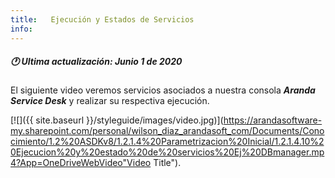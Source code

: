 ```yaml
---
title:   Ejecución y Estados de Servicios
info:
---
```


##### 🕐 Ultima actualización: Junio 1 de 2020


El siguiente video veremos servicios asociados a nuestra consola **_Aranda Service Desk_** y realizar su respectiva ejecución.

[![]({{ site.baseurl }}/styleguide/images/video.jpg)](https://arandasoftware-my.sharepoint.com/personal/wilson_diaz_arandasoft_com/Documents/Conocimiento/1.2%20ASDKv8/1.2.1.4%20Parametrizacion%20Inicial/1.2.1.4.10%20Ejecucion%20y%20estado%20de%20servicios%20Ej%20DBmanager.mp4?App=OneDriveWebVideo"Video Title").
